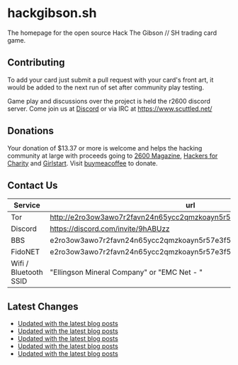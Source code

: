# hackgibson.sh
The homepage for the open source Hack The Gibson // SH trading card game.


## Contributing

To add your card just submit a pull request with your card's front art, it would be added to the next run of set after community play testing.

Game play and discussions over the project is held the r2600 discord server. Come join us at [Discord](https://discord.com/invite/9hABUzz) or via IRC at https://www.scuttled.net/


## Donations

Your donation of $13.37 or more is welcome and helps the hacking community at large with proceeds going to [2600 Magazine](https://2600.com/), [Hackers for Charity](https://hackersforcharity.org) and [Girlstart](https://girlstart.org).  Visit [buymeacoffee](https://www.buymeacoffee.com/hackgibson.sh) to donate.


## Contact Us

Service | url
-|-
Tor | http://e2ro3ow3awo7r2favn24n65ycc2qmzkoayn5r57e3f56nvjwdcgg32ad.onion
Discord | https://discord.com/invite/9hABUzz
BBS | e2ro3ow3awo7r2favn24n65ycc2qmzkoayn5r57e3f56nvjwdcgg32ad.onion:23
FidoNET | e2ro3ow3awo7r2favn24n65ycc2qmzkoayn5r57e3f56nvjwdcgg32ad.onion:24554
Wifi / Bluetooth SSID | "Ellingson Mineral Company" or "EMC Net - <fidonet address>"

## Latest Changes
<!-- BLOG-POST-LIST:START -->
- [Updated with the latest blog posts](https://github.com/DFW2600/hackgibson.sh/commit/0226095bff979f6933ae6f5491fa0d3218fe3be0)
- [Updated with the latest blog posts](https://github.com/DFW2600/hackgibson.sh/commit/c1877b516f835de14118865d4823aaddf59f1493)
- [Updated with the latest blog posts](https://github.com/DFW2600/hackgibson.sh/commit/d3d7d88e1c62625a3991070b14fbddd3e960f5bc)
- [Updated with the latest blog posts](https://github.com/DFW2600/hackgibson.sh/commit/f5174fabe81a4bc4381184e163c43f26b2c0bfd8)
- [Updated with the latest blog posts](https://github.com/DFW2600/hackgibson.sh/commit/500953b97d22d80994c78e40a2dcde71b90937a0)
<!-- BLOG-POST-LIST:END -->
